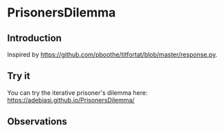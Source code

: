 # PrisonersDilemma

## Introduction
Inspired by https://github.com/pboothe/titfortat/blob/master/response.py.

## Try it

You can try the iterative prisoner's dilemma here: https://adebiasi.github.io/PrisonersDilemma/

## Observations
